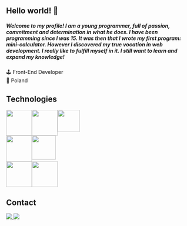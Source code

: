 ## Hello world! 👋
##### Welcome to my profile! I am a young programmer, full of passion, commitment and determination in what he does. I have been programming since I was 15. It was then that I wrote my first program: mini-calculator. However I discovered my true vocation in web development. I really like to fulfill myself in it. I still want to learn and expand my knowledge!

🕹️ Front-End Developer <br />
🚩 Poland <br />

## Technologies 
<div style="display: flex;">
  <img src="https://user-images.githubusercontent.com/55290995/234108430-03a4c2e9-63f6-4d37-8ca2-6988b0cddf7d.png" style="width: 70px;">
  <img src="https://user-images.githubusercontent.com/55290995/234108578-6374801e-68ec-43f7-84ac-0cc796f4132d.png" style="width: 70px;">
  <img src="https://user-images.githubusercontent.com/55290995/234109039-32f43833-a63c-4359-9c74-37c4c7351f7d.png" style="width: 60px;">
</div>
<div style="display: flex;">
  <img src="https://user-images.githubusercontent.com/55290995/234108669-99597077-fc82-4dca-929d-c353965aa72c.png" style="width: 70px;">
  <img src="https://user-images.githubusercontent.com/55290995/234109881-5c4eb953-d499-45bc-9dbd-61a7fe01e6b9.png" style="width: 65px;">
</div>
<div style="display: flex;">
  <img src="https://user-images.githubusercontent.com/55290995/196771838-515a2e39-a411-45a5-a361-192a8b79983f.png" style="width: 70px;">
  <img src="https://user-images.githubusercontent.com/55290995/196772128-1074a9bc-04f3-4e1d-9845-0bbda680fd50.png" style="width: 70px;">
 </div>


 ## Contact
   <p>
      <a href="https://www.linkedin.com/in/kamil-sajdera-6929b6206/">
        <img src="https://user-images.githubusercontent.com/55290995/196773862-ad74f952-5362-4ac2-b8db-fa6d317b5d9c.png">
      </a>
      <a href="mailto:kamilsajdera@gmail.com">
        <img src="https://user-images.githubusercontent.com/55290995/196774576-26959976-a719-45c4-9507-8b194be85083.png">
      </a>
    </p>






